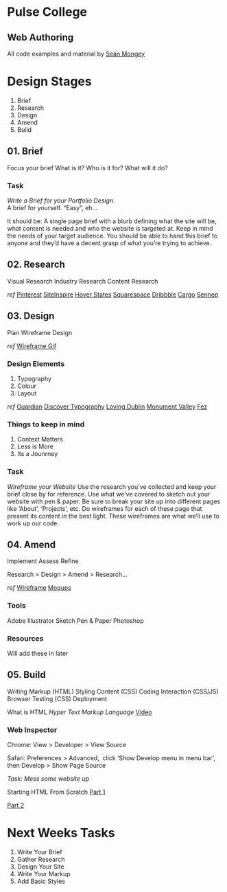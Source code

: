 # Pulse College
## Web Authoring

All code examples and material by [Seán Mongey](http://bypost.io/)


# Design Stages
01. Brief
02. Research
03. Design
04. Amend
05. Build



## 01. Brief
Focus your brief
What is it?
Who is it for?
What will it do?

### Task
*Write a Brief for your Portfolio Design.*<br>
A brief for yourself. “Easy”, eh…

It should be:
A single page brief with a blurb defining what the site will be, what content is needed and who the website is targeted at. Keep in mind the needs of your target audience. You should be able to hand this brief to anyone and they’d have a decent grasp of what you’re trying to achieve.


## 02. Research
Visual Research
Industry Research
Content Research

*ref*
[Pinterest](http://pinterest.com)
[SiteInspire](http://www.siteinspire.com)
[Hover States](http://hoverstat.es)
[Squarespace](http://squarespace.com)
[Dribbble](http://dribbble.com)
[Cargo](http://cargocollective.com)
[Sennep](http://sennep.com)


## 03. Design
Plan
Wireframe
Design

*ref*
[Wireframe Gif](https://d13yacurqjgara.cloudfront.net/users/62691/screenshots/1017934/wireframes.gif)

### Design Elements
1. Typography
2. Colour
3. Layout

*ref*
[Guardian](http://theguardian.com)
[Discover Typography](http://discover.typography.com)
[Loving Dublin](http://lovindublin.com)
[Monument Valley](http://monumentvalleygame.com)
[Fez](http://fezgame.com)

### Things to keep in mind
1. Context Matters
2. Less is More
3. Its a Jounrney

### Task
*Wireframe your Website*
Use the research you’ve collected and keep your brief close by for reference. Use what we’ve covered to sketch out your website with pen & paper. Be sure to break your site up into different pages like ‘About’, ‘Projects’, etc. Do wireframes for each of these page that present its content in the best light. These wireframes are what we’ll use to work up our code.

## 04. Amend
Implement
Assess
Refine 

Research > Design > Amend > Research...

*ref*
[Wireframe](http://wireframe.cc)
[Moqups](http://moqups.com)


### Tools
Adobe Illustrator
Sketch
Pen & Paper
Photoshop

### Resources
Will add these in later

## 05. Build
Writing Markup (HTML)
Styling Content (CSS)
Coding Interaction (CSS/JS)
Browser Testing (CSS)
Deployment

What is HTML
*Hyper Text Markup Language*
[Video](http://www.dontfeartheinternet.com/html/html)

### Web Inspector
Chrome:
View > Developer > View Source

Safari:
Preferences > Advanced,  click ‘Show Develop menu in menu bar’,
then Develop > Show Page Source

*Task: Mess some website up*

Starting HTML From Scratch
[Part 1](http://www.dontfeartheinternet.com/html/don%E2%80%99t-fear-starting-from-scratch)

[Part 2](http://www.dontfeartheinternet.com/html/don%E2%80%99t-fear-starting-from-scratch)


# Next Weeks Tasks
01. Write Your Brief
02. Gather Research
03. Design Your Site
04. Write Your Markup
05. Add Basic Styles 






